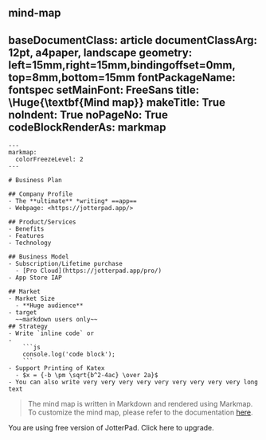 
mind-map
---
baseDocumentClass: article
documentClassArg: 12pt, a4paper, landscape
geometry: left=15mm,right=15mm,bindingoffset=0mm, top=8mm,bottom=15mm
fontPackageName: fontspec
setMainFont: FreeSans
title: \Huge{\textbf{Mind map}}
makeTitle: True
noIndent: True
noPageNo: True
codeBlockRenderAs: markmap
---

````markmap renderAs=markmap
---
markmap:
  colorFreezeLevel: 2
---

# Business Plan

## Company Profile
- The **ultimate** *writing* ==app==
- Webpage: <https://jotterpad.app/>

## Product/Services
- Benefits
- Features
- Technology

## Business Model
- Subscription/Lifetime purchase
  - [Pro Cloud](https://jotterpad.app/pro/)
- App Store IAP

## Market
- Market Size
  - **Huge audience**
- target
  ~~markdown users only~~
## Strategy
- Write `inline code` or
-
    ```js
    console.log('code block');
    ```
- Support Printing of Katex
  - $x = {-b \pm \sqrt{b^2-4ac} \over 2a}$
- You can also write very very very very very very very very very long text
````
> The mind map is written in Markdown and rendered using Markmap. To customize the mind map, please refer to the documentation [here](https://markmap.js.org/).

You are using free version of JotterPad. Click here to upgrade.
